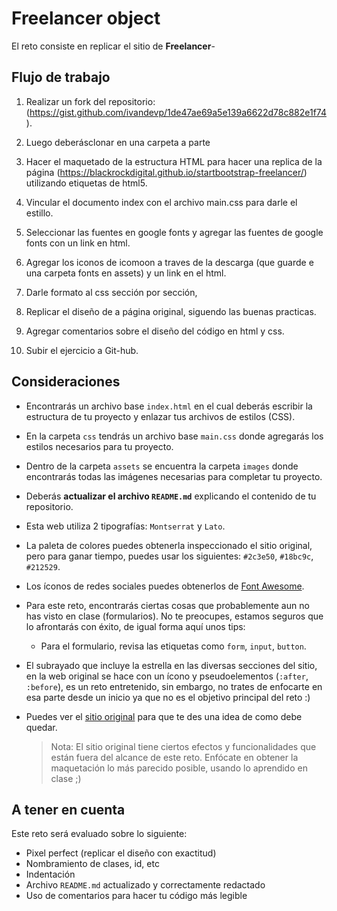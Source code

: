# Freelancer object
El reto consiste en replicar el sitio de **Freelancer**-

## Flujo de trabajo

1. Realizar un fork del repositorio: (https://gist.github.com/ivandevp/1de47ae69a5e139a6622d78c882e1f74).

2. Luego deberásclonar en una carpeta a parte

3. Hacer el maquetado de la estructura HTML para hacer una replica de la página (https://blackrockdigital.github.io/startbootstrap-freelancer/) utilizando etiquetas de html5.

4. Vincular el documento index con el archivo main.css para darle el estillo.

5. Seleccionar las fuentes en google fonts y agregar las fuentes de google fonts con un link en html.

6. Agregar los iconos de icomoon a traves de la descarga (que guarde e una carpeta fonts en assets) y un link en el html.

7. Darle formato al css sección por sección,

8. Replicar el diseño de a página original, siguendo las buenas practicas.

8. Agregar comentarios sobre el diseño del código en html y css.

9. Subir el ejercicio a Git-hub.


## Consideraciones

* Encontrarás un archivo base `index.html` en el cual deberás escribir la
  estructura de tu proyecto y enlazar tus archivos de estilos (CSS).

* En la carpeta `css` tendrás un archivo base `main.css` donde agregarás los
  estilos necesarios para tu proyecto.

* Dentro de la carpeta `assets` se encuentra la carpeta `images` donde
  encontrarás todas las imágenes necesarias para completar tu proyecto.

* Deberás **actualizar el archivo `README.md`** explicando el contenido de tu
  repositorio.

* Esta web utiliza 2 tipografías: `Montserrat` y `Lato`.

* La paleta de colores puedes obtenerla inspeccionado el sitio original, pero
  para ganar tiempo, puedes usar los siguientes: `#2c3e50`, `#18bc9c`,
  `#212529`.

* Los íconos de redes sociales puedes obtenerlos de [Font Awesome](http://fontawesome.io/).

* Para este reto, encontrarás ciertas cosas que probablemente aun no has visto
  en clase (formularios). No te preocupes, estamos seguros que lo afrontarás con
  éxito, de igual forma aquí unos tips:

  - Para el formulario, revisa las etiquetas como `form`, `input`, `button`.

* El subrayado que incluye la estrella en las diversas secciones del sitio, en
  la web original se hace con un ícono y pseudoelementos (`:after`, `:before`),
  es un reto entretenido, sin embargo, no trates de enfocarte en esa parte desde
  un inicio ya que no es el objetivo principal del reto :)

* Puedes ver el [sitio original](https://blackrockdigital.github.io/startbootstrap-freelancer/)
  para que te des una idea de como debe quedar.

  > Nota: El sitio original tiene ciertos efectos y funcionalidades que
están fuera del alcance de este reto. Enfócate en obtener la maquetación
lo más parecido posible, usando lo aprendido en clase ;)

## A tener en cuenta

Este reto será evaluado sobre lo siguiente:

* Pixel perfect (replicar el diseño con exactitud)
* Nombramiento de clases, id, etc
* Indentación
* Archivo `README.md` actualizado y correctamente redactado
* Uso de comentarios para hacer tu código más legible
